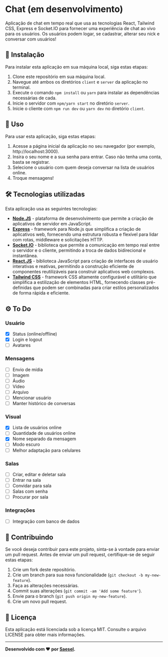 # Chat (em desenvolvimento)
Aplicação de chat em tempo real que usa as tecnologias React, Tailwind CSS, Express e Socket.IO para fornecer uma experiência de chat ao vivo para os usuários. Os usuários podem logar, se cadastrar, alterar seu nick e conversar com usuários!

## 🔧 Instalação
Para instalar esta aplicação em sua máquina local, siga estas etapas:

1. Clone este repositório em sua máquina local.
2. Navegue até ambos os diretórios `client` e `server` da aplicação no terminal.
3. Execute o comando `npm install` ou `yarn` para instalar as dependências necessárias de cada.
4. Inicie o servidor com `npm/yarn start` no diretório `server`.
5. Inicie o cliente com `npm run dev` ou `yarn dev` no diretório `client`.

## 🚀 Uso
Para usar esta aplicação, siga estas etapas:

1. Acesse a página inicial da aplicação no seu navegador (por exemplo, http://localhost:3000).
2. Insira o seu nome e a sua senha para entrar. Caso não tenha uma conta, basta se registrar.
3. Selecione o usuário com quem deseja conversar na lista de usuários online.
4. Troque mensagens!

## 🛠️ Tecnologias utilizadas
Esta aplicação usa as seguintes tecnologias:

- **[Node.JS](https://nodejs.org/en)** - plataforma de desenvolvimento que permite a criação de aplicativos de servidor em JavaScript.
- **[Express](https://expressjs.com/pt-br/)** - framework para Node.js que simplifica a criação de aplicativos web, fornecendo uma estrutura robusta e flexível para lidar com rotas, middleware e solicitações HTTP.
- **[Socket.IO](https://socket.io/)** - biblioteca que permite a comunicação em tempo real entre o servidor e o cliente, permitindo a troca de dados bidirecional e instantânea.
- **[React.JS](https://react.dev/)** - biblioteca JavaScript para criação de interfaces de usuário interativas e reativas, permitindo a construção eficiente de componentes reutilizáveis para construir aplicativos web complexos.
- **[Tailwind CSS](https://tailwindcss.com/)** - framework CSS altamente configurável e utilitário que simplifica a estilização de elementos HTML, fornecendo classes pré-definidas que podem ser combinadas para criar estilos personalizados de forma rápida e eficiente.

## ⚙️ To Do
   ### Usuário
  - [X] Status (online/offline)
  - [X] Login e logout
  - [ ] Avatares
  
  ### Mensagens
  - [ ] Envio de mídia
  - [ ] Imagem
  - [ ] Áudio
  - [ ] Vídeo
  - [ ] Arquivo
  - [ ] Mencionar usuário
  - [ ] Manter histórico de conversas
  
  ### Visual
  - [X] Lista de usuários online
  - [ ] Quantidade de usuários online
  - [X] Nome separado da mensagem
  - [ ] Modo escuro
  - [ ] Melhor adaptação para celulares
  
  ### Salas
  - [ ] Criar, editar e deletar sala
  - [ ] Entrar na sala
  - [ ] Convidar para sala
  - [ ] Salas com senha
  - [ ] Procurar por sala
  
  ### Integrações
  - [ ] Integração com banco de dados

## 🤝 Contribuindo
Se você deseja contribuir para este projeto, sinta-se à vontade para enviar um pull request. Antes de enviar um pull request, certifique-se de seguir estas etapas:

1. Crie um fork deste repositório.
2. Crie um branch para sua nova funcionalidade (`git checkout -b my-new-feature`).
3. Faça as alterações necessárias.
4. Commit suas alterações (`git commit -am 'Add some feature'`).
5. Envie para o branch (`git push origin my-new-feature`).
6. Crie um novo pull request.

## 📝 Licença
Esta aplicação está licenciada sob a licença MIT. Consulte o arquivo LICENSE para obter mais informações.

---

**Desenvolvido com ❤ por [Saesel](https://github.com/saesel/).**
